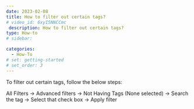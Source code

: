 ```yaml
---
date: 2023-02-08
title: How to filter out certain tags?
# video_id: 6xyI5NNCCmc
 description: How to filter out certain tags?
type: How-to
# sidebar:

categories:
  - How-To
# set: getting-started
# set_order: 3
---
```

To filter out certain tags, follow the below steps:

All Filters -> Advanced filters -> Not Having Tags (None selected) -> Search the tag -> Select that check box -> Apply filter